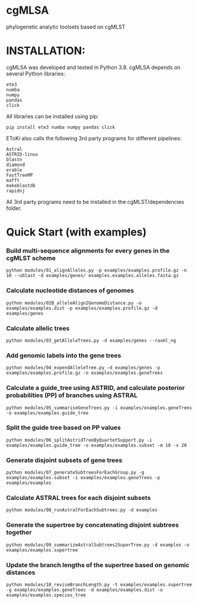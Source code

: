 # cgMLSA
phylogenetic analytic toolsets based on cgMLST

# INSTALLATION:

cgMLSA was developed and tested in Python 3.8. cgMLSA depends on several Python libraries: 
~~~~~~~~~~
ete3
numba
numpy
pandas
click
~~~~~~~~~~

All libraries can be installed using pip: 

~~~~~~~~~~
pip install ete3 numba numpy pandas click
~~~~~~~~~~
EToKi also calls the following 3rd party programs for different pipelines:

~~~~~~~~~~
Astral
ASTRID-linux
blastn
diamond
erable
FastTreeMP
mafft
makeblastdb
rapidnj
~~~~~~~~~~

All 3rd party programs need to be installed in the cgMLST/dependencies folder. 



# Quick Start (with examples)

### Build multi-sequence alignments for every genes in the cgMLST scheme
~~~~~~~~~~~
python modules/01_alignAlleles.py -p examples/examples.profile.gz -n 10 --ublast -d examples/genes/ examples.examples.alleles.fasta.gz
~~~~~~~~~~~
### Calculate nucleotide distances of genomes
~~~~~~~~~~~
python modules/02B_alleleAlign2GenomeDistance.py -o examples/examples.dist -p examples/examples.profile.gz -d examples/genes
~~~~~~~~~~~
### Calculate allelic trees
~~~~~~~~~~~
python modules/03_getAlleleTrees.py -d examples/genes --raxml_ng
~~~~~~~~~~~
### Add genomic labels into the gene trees
~~~~~~~~~~~
python modules/04_expendAlleleTree.py -d examples/genes -p examples/examples.profile.gz -o examples/examples.geneTrees
~~~~~~~~~~~
### Calculate a guide_tree using ASTRID, and calculate posterior probabilities (PP) of branches using ASTRAL
~~~~~~~~~~~
python modules/05_summariseGeneTrees.py -i examples/examples.geneTrees -o examples/examples.guide_tree
~~~~~~~~~~~
### Split the guide tree based on PP values
~~~~~~~~~~~
python modules/06_splitAstridTreeByQuartetSupport.py -i examples/examples.guide_tree -o examples/examples.subset -m 10 -x 20
~~~~~~~~~~~
### Generate disjoint subsets of gene trees
~~~~~~~~~~~
python modules/07_generateSubtreesForEachGroup.py -g examples/examples.subset -i examples/examples.geneTrees -p examples/examples
~~~~~~~~~~~
### Calculate ASTRAL trees for each disjoint subsets
~~~~~~~~~~~
python modules/08_runAstralForEachSubtrees.py -d examples
~~~~~~~~~~~
### Generate the supertree by concatenating disjoint subtrees together
~~~~~~~~~~~
python modules/09_summarizeAstralSubtrees2SuperTree.py -d examples -o examples/examples.supertree
~~~~~~~~~~~
### Update the branch lengths of the supertree based on genomic distances
~~~~~~~~~~~
python modules/10_reviseBranchLength.py -t examples/examples.supertree -g examples/examples.geneTrees -d examples/examples.dist -o examples/examples.species_tree
~~~~~~~~~~~
